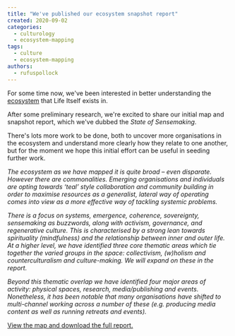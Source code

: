 ```yaml
---
title: "We've published our ecosystem snapshot report"
created: 2020-09-02
categories: 
  - culturology
  - ecosystem-mapping
tags: 
  - culture
  - ecosystem-mapping
authors: 
  - rufuspollock
---
```


For some time now, we've been interested in better understanding the [ecosystem](http://lifeitself.org/ecosystem) that Life Itself exists in.

After some preliminary research, we're excited to share our initial map and snapshot report, which we've dubbed the _State of Sensemaking_.

There's lots more work to be done, both to uncover more organisations in the ecosystem and understand more clearly how they relate to one another, but for the moment we hope this initial effort can be useful in seeding further work.

_The ecosystem as we have mapped it is quite broad – even disparate. However there are commonalities. Emerging organisations and individuals are opting towards ‘teal’ style collaboration and community building in order to maximise resources as a generalist, lateral way of operating comes into view as a more effective way of tackling systemic problems._

_There is a focus on systems, emergence, coherence, sovereignty, sensemaking as buzzwords, along with activism, governance, and regenerative culture. This is characterised by a strong lean towards spirituality (mindfulness) and the relationship between inner and outer life. At a higher level, we have identified three core thematic areas which tie together the varied groups in the space: collectivism, (w)holism and counterculturalism and culture-making. We will expand on these in the report._

_Beyond this thematic overlap we have identified four major areas of activity: physical spaces, research, media/publishing and events. Nonetheless, it has been notable that many organisations have shifted to multi-channel working across a number of these (e.g. producing media content as well as running retreats and events)._

[View the map and download the full report.](http://lifeitself.org/ecosystem/snapshot)
